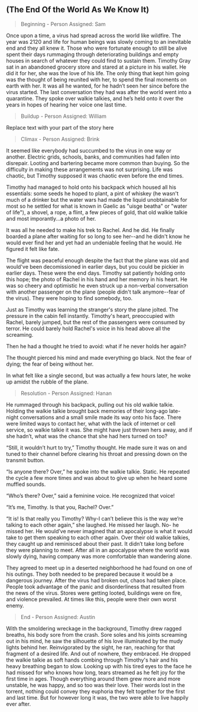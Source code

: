 ## (The End Of the World As We Know It)


> Beginning - Person Assigned: Sam

Once upon a time, a virus had spread across the world like wildfire. The year was 2120 and life for human beings was slowly coming to an inevitable end and they all knew it. Those who were fortunate enough to still be alive spent their days rummaging through deteriorating buildings and empty houses in search of whatever they could find to sustain them. Timothy Gray sat in an abandoned grocery store and stared at a picture in his wallet. He did it for her, she was the love of his life. The only thing that kept him going was the thought of being reunited with her, to spend the final moments on earth with her. It was all he wanted, for he hadn’t seen her since before the virus started. The last conversation they had was after the world went into a quarantine. They spoke over walkie talkies, and he’s held onto it over the years in hopes of hearing her voice one last time.

> Buildup - Person Assigned: William

Replace text with your part of the story here

> Climax - Person Assigned: Brink

It seemed like everybody had succumbed to the virus in one way or another. Electric grids, schools, banks, and communities had fallen into disrepair. Looting and bartering became more common than buying. So the difficulty in making these arrangements was not surprising. Life was chaotic, but Timothy supposed it was chaotic even before the end times.

Timothy had managed to hold onto his backpack which housed all his essentials: some seeds he hoped to plant, a pint of whiskey (he wasn't much of a drinker but the water wars had made the liquid unobtainable for most so he settled for what is known in Gaelic as "uisge beatha" or "water of life"), a shovel, a rope, a flint, a few pieces of gold, that old walkie talkie and most imporantly...a photo of her. 

It was all he needed to make his trek to Rachel. And he did. He finally boarded a plane after waiting for so long to see her--and he didn't know he would ever find her and yet had an undeniable feeling that he would. He figured it felt like fate. 

The flight was peaceful enough despite the fact that the plane was old and would've been decomissioned in earlier days, but you could be pickier in earlier days. These were the end days. Timothy sat patiently holding onto this hope; the photo of Rachel in his hand and her memory in his heart. He was so cheery and optimistic he even struck up a non-verbal conversation with another passenger on the plane (people didn't talk anymore--fear of the virus). They were hoping to find somebody, too. 

Just as Timothy was learning the stranger's story the plane jolted. The pressure in the cabin fell instantly. Timothy's heart, preoccupied with Rachel, barely jumped, but the rest of the passengers were consumed by terror. He could barely hold Rachel's voice in his head above all the screaming. 

Then he had a thought he tried to avoid: what if he never holds her again?

The thought pierced his mind and made everything go black. Not the fear of dying; the fear of being without her.

In what felt like a single second, but was actually a few hours later, he woke up amidst the rubble of the plane. 

>Resolution - Person Assigned: Hanan

He rummaged through his backpack, pulling out his old walkie talkie. Holding the walkie talkie brought back memories of their long-ago late-night conversations and a small smile made its way onto his face. There were limited ways to contact her, what with the lack of internet or cell service, so walkie talkie it was. She might have just thrown hers away, and if she hadn’t, what was the chance that she had hers turned on too?

“Still, it wouldn’t hurt to try,” Timothy thought. He made sure it was on and tuned to their channel before clearing his throat and pressing down on the transmit button.

“Is anyone there? Over,” he spoke into the walkie talkie. Static. He repeated the cycle a few more times and was about to give up when he heard some muffled sounds.

“Who’s there? Over,” said a feminine voice. He recognized that voice!

“It’s me, Timothy. Is that you, Rachel? Over.”

“It is! Is that really you Timothy? Why-I can’t believe this is the way we’re talking to each other again,” she laughed. He missed her laugh. No- he missed her. He would’ve never imagined that an apocalypse is what it would take to get them speaking to each other again. Over their old walkie talkies, they caught up and reminisced about their past. It didn’t take long before they were planning to meet. After all in an apocalypse where the world was slowly dying, having company was more comfortable than wandering alone.

They agreed to meet up in a deserted neighborhood he had found on one of his outings. They both needed to be prepared because it would be a dangerous journey. After the virus had broken out, chaos had taken place. People took advantage of the panic and disorderliness that resulted from the news of the virus. Stores were getting looted, buildings were on fire, and violence prevailed. At times like this, people were their own worst enemy.

>End - Person Assigned: Austin

With the smoldering wreckage in the background, Timothy drew ragged breaths, his body sore from the crash. Sore soles and his joints screaming out in his mind, he saw the silhouette of his love illuminated by the mudy lights behind her. Reinvigorated by the sight, he ran, reaching for that fragment of a desired life. And out of nowhere, they embraced. He dropped the walkie talkie as soft hands combing through Timothy's hair and his heavy breathing began to slow. Looking up with his tired eyes to the face he had missed for who knows how long, tears streamed as he felt joy for the first time in ages. Though everything around them grew more and more unstable, he was happy, and so too was their love. Their words lost in the torrent, nothing could convey they euphoria they felt together for the first and last time. But for however long it was, the two were able to live happily ever after.
